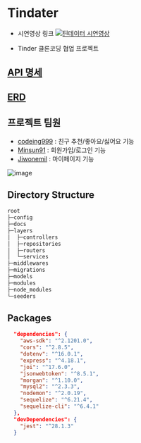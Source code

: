 # Tindater

- 시연영상 링크
[![틴데이터 시연영상](https://i.ytimg.com/vi/C5cSWuhuU1I/hqdefault.jpg?sqp=-oaymwEcCNACELwBSFXyq4qpAw4IARUAAIhCGAFwAcABBg==&rs=AOn4CLBFIRVeH3Nu4oN24rXpnjTV_84VYA)](https://youtu.be/C5cSWuhuU1I)

- Tinder 클론코딩 협업 프로젝트

## [API 명세](./docs/API.md)

## [ERD](./docs/ERD.md)

## 프로젝트 팀원

- [codeing999](https://github.com/codeing999) : 친구 추천/좋아요/싫어요 기능
- [Minsun91](https://github.com/Minsun91) : 회원가입/로그인 기능
- [Jiwonemil](https://github.com/Jiwonemil) : 마이페이지 기능

![image](https://user-images.githubusercontent.com/109027875/186547577-aa215236-dd77-4311-be32-4e2a460ccc96.png)

## Directory Structure
```cmd
root
├─config
├─docs
├─layers
│  ├─controllers
│  ├─repositories
│  ├─routers
│  └─services
├─middlewares
├─migrations
├─models
├─modules
├─node_modules
└─seeders
```

## Packages

```json
  "dependencies": {
    "aws-sdk": "^2.1201.0",
    "cors": "^2.8.5",
    "dotenv": "^16.0.1",
    "express": "^4.18.1",
    "joi": "^17.6.0",
    "jsonwebtoken": "^8.5.1",
    "morgan": "^1.10.0",
    "mysql2": "^2.3.3",
    "nodemon": "^2.0.19",
    "sequelize": "^6.21.4",
    "sequelize-cli": "^6.4.1"
  },
  "devDependencies": {
    "jest": "^28.1.3"
  }
```



